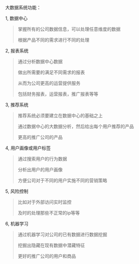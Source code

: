 大数据系统功能：

1, 数据中心

> 掌握所有的公司数据信息，可以处理任意维度的数据
>
> 根据产品不同的需求进行不同的处理

2, 报表系统

> 通过分析数据中心数据
>
> 做出所需要的满足不同需求的报表
>
> 从而为公司更高的运营提供服务
>
> 包括财务报表，运营报表，推广报表等等

3, 推荐系统

> 推荐系统必须要建立在数据中心的基础之上
>
> 通过数据中心的大数据分析，然后给出每个用户推荐的产品
>
> 更高的推广公司的产品

4, 用户画像或用户标签

> 通过搜索用户的行为数据
>
> 分析出用户的用户画像
>
> 方便公司对于不同的用户实施不同的营销策略

5, 风险控制 

> 比如对于外部访问实时监控
>
> 及时的处理那些不正常的ip等等

6, 机器学习

> 通过机器学习对公司的已有数据进行数据挖掘
>
> 挖掘出隐藏在现有数据中潜藏特征
>
> 更好的推广公司的用户和商品